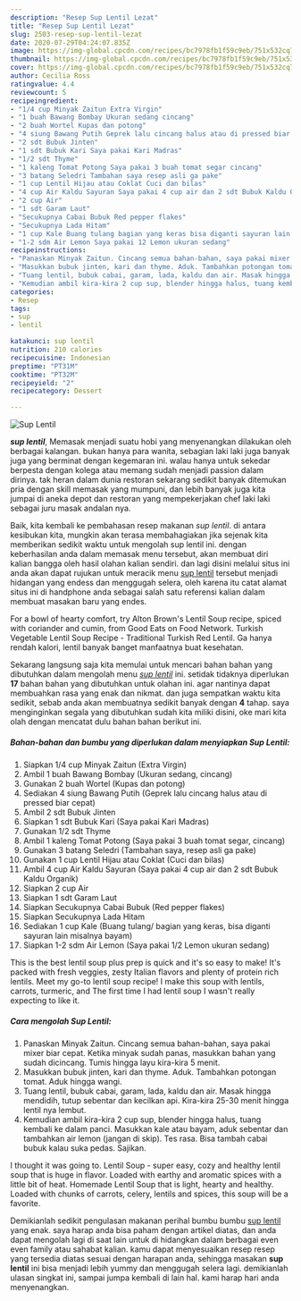 ```yaml
---
description: "Resep Sup Lentil Lezat"
title: "Resep Sup Lentil Lezat"
slug: 2503-resep-sup-lentil-lezat
date: 2020-07-29T04:24:07.835Z
image: https://img-global.cpcdn.com/recipes/bc7978fb1f59c9eb/751x532cq70/sup-lentil-foto-resep-utama.jpg
thumbnail: https://img-global.cpcdn.com/recipes/bc7978fb1f59c9eb/751x532cq70/sup-lentil-foto-resep-utama.jpg
cover: https://img-global.cpcdn.com/recipes/bc7978fb1f59c9eb/751x532cq70/sup-lentil-foto-resep-utama.jpg
author: Cecilia Ross
ratingvalue: 4.4
reviewcount: 5
recipeingredient:
- "1/4 cup Minyak Zaitun Extra Virgin"
- "1 buah Bawang Bombay Ukuran sedang cincang"
- "2 buah Wortel Kupas dan potong"
- "4 siung Bawang Putih Geprek lalu cincang halus atau di pressed biar cepat"
- "2 sdt Bubuk Jinten"
- "1 sdt Bubuk Kari Saya pakai Kari Madras"
- "1/2 sdt Thyme"
- "1 kaleng Tomat Potong Saya pakai 3 buah tomat segar cincang"
- "3 batang Seledri Tambahan saya resep asli ga pake"
- "1 cup Lentil Hijau atau Coklat Cuci dan bilas"
- "4 cup Air Kaldu Sayuran Saya pakai 4 cup air dan 2 sdt Bubuk Kaldu Organik"
- "2 cup Air"
- "1 sdt Garam Laut"
- "Secukupnya Cabai Bubuk Red pepper flakes"
- "Secukupnya Lada Hitam"
- "1 cup Kale Buang tulang bagian yang keras bisa diganti sayuran lain misalnya bayam"
- "1-2 sdm Air Lemon Saya pakai 12 Lemon ukuran sedang"
recipeinstructions:
- "Panaskan Minyak Zaitun. Cincang semua bahan-bahan, saya pakai mixer biar cepat. Ketika minyak sudah panas, masukkan bahan yang sudah dicincang. Tumis hingga layu kira-kira 5 menit."
- "Masukkan bubuk jinten, kari dan thyme. Aduk. Tambahkan potongan tomat. Aduk hingga wangi."
- "Tuang lentil, bubuk cabai, garam, lada, kaldu dan air. Masak hingga mendidih, tutup sebentar dan kecilkan api. Kira-kira 25-30 menit hingga lentil nya lembut."
- "Kemudian ambil kira-kira 2 cup sup, blender hingga halus, tuang kembali ke dalam panci. Masukkan kale atau bayam, aduk sebentar dan tambahkan air lemon (jangan di skip). Tes rasa. Bisa tambah cabai bubuk kalau suka pedas. Sajikan."
categories:
- Resep
tags:
- sup
- lentil

katakunci: sup lentil 
nutrition: 210 calories
recipecuisine: Indonesian
preptime: "PT31M"
cooktime: "PT32M"
recipeyield: "2"
recipecategory: Dessert

---
```



![Sup Lentil](https://img-global.cpcdn.com/recipes/bc7978fb1f59c9eb/751x532cq70/sup-lentil-foto-resep-utama.jpg)

<b><i>sup lentil</i></b>, Memasak menjadi suatu hobi yang menyenangkan dilakukan oleh berbagai kalangan. bukan hanya para wanita, sebagian laki laki juga banyak juga yang berminat dengan kegemaran ini. walau hanya untuk sekedar berpesta dengan kolega atau memang sudah menjadi passion dalam dirinya. tak heran dalam dunia restoran sekarang sedikit banyak ditemukan pria dengan skill memasak yang mumpuni, dan lebih banyak juga kita jumpai di aneka depot dan restoran yang mempekerjakan chef laki laki sebagai juru masak andalan nya.

Baik, kita kembali ke pembahasan resep makanan <i>sup lentil</i>. di antara kesibukan kita, mungkin akan terasa membahagiakan jika sejenak kita memberikan sedikit waktu untuk mengolah sup lentil ini. dengan keberhasilan anda dalam memasak menu tersebut, akan membuat diri kalian bangga oleh hasil olahan kalian sendiri. dan lagi disini melalui situs ini anda akan dapat rujukan untuk meracik menu <u>sup lentil</u> tersebut menjadi hidangan yang endess dan menggugah selera, oleh karena itu catat alamat situs ini di handphone anda sebagai salah satu referensi kalian dalam membuat masakan baru yang endes.

For a bowl of hearty comfort, try Alton Brown&#39;s Lentil Soup recipe, spiced with coriander and cumin, from Good Eats on Food Network. Turkish Vegetable Lentil Soup Recipe - Traditional Turkish Red Lentil. Ga hanya rendah kalori, lentil banyak banget manfaatnya buat kesehatan.


Sekarang langsung saja kita memulai untuk mencari bahan bahan yang dibutuhkan dalam mengolah menu <u><i>sup lentil</i></u> ini. setidak tidaknya diperlukan <b>17</b> bahan bahan yang dibutuhkan untuk olahan ini. agar nantinya dapat membuahkan rasa yang enak dan nikmat. dan juga sempatkan waktu kita sedikit, sebab anda akan membuatnya sedikit banyak dengan <b>4</b> tahap. saya menginginkan segala yang dibutuhkan sudah kita miliki disini, oke mari kita olah dengan mencatat dulu bahan bahan berikut ini.

<!--inarticleads1-->

##### Bahan-bahan dan bumbu yang diperlukan dalam menyiapkan Sup Lentil:

1. Siapkan 1/4 cup Minyak Zaitun (Extra Virgin)
1. Ambil 1 buah Bawang Bombay (Ukuran sedang, cincang)
1. Gunakan 2 buah Wortel (Kupas dan potong)
1. Sediakan 4 siung Bawang Putih (Geprek lalu cincang halus atau di pressed biar cepat)
1. Ambil 2 sdt Bubuk Jinten
1. Siapkan 1 sdt Bubuk Kari (Saya pakai Kari Madras)
1. Gunakan 1/2 sdt Thyme
1. Ambil 1 kaleng Tomat Potong (Saya pakai 3 buah tomat segar, cincang)
1. Gunakan 3 batang Seledri (Tambahan saya, resep asli ga pake)
1. Gunakan 1 cup Lentil Hijau atau Coklat (Cuci dan bilas)
1. Ambil 4 cup Air Kaldu Sayuran (Saya pakai 4 cup air dan 2 sdt Bubuk Kaldu Organik)
1. Siapkan 2 cup Air
1. Siapkan 1 sdt Garam Laut
1. Siapkan Secukupnya Cabai Bubuk (Red pepper flakes)
1. Siapkan Secukupnya Lada Hitam
1. Sediakan 1 cup Kale (Buang tulang/ bagian yang keras, bisa diganti sayuran lain misalnya bayam)
1. Siapkan 1-2 sdm Air Lemon (Saya pakai 1/2 Lemon ukuran sedang)


This is the best lentil soup plus prep is quick and it&#39;s so easy to make! It&#39;s packed with fresh veggies, zesty Italian flavors and plenty of protein rich lentils. Meet my go-to lentil soup recipe! I make this soup with lentils, carrots, turmeric, and The first time I had lentil soup I wasn&#39;t really expecting to like it. 

<!--inarticleads2-->

##### Cara mengolah Sup Lentil:

1. Panaskan Minyak Zaitun. Cincang semua bahan-bahan, saya pakai mixer biar cepat. Ketika minyak sudah panas, masukkan bahan yang sudah dicincang. Tumis hingga layu kira-kira 5 menit.
1. Masukkan bubuk jinten, kari dan thyme. Aduk. Tambahkan potongan tomat. Aduk hingga wangi.
1. Tuang lentil, bubuk cabai, garam, lada, kaldu dan air. Masak hingga mendidih, tutup sebentar dan kecilkan api. Kira-kira 25-30 menit hingga lentil nya lembut.
1. Kemudian ambil kira-kira 2 cup sup, blender hingga halus, tuang kembali ke dalam panci. Masukkan kale atau bayam, aduk sebentar dan tambahkan air lemon (jangan di skip). Tes rasa. Bisa tambah cabai bubuk kalau suka pedas. Sajikan.


I thought it was going to. Lentil Soup - super easy, cozy and healthy lentil soup that is huge in flavor. Loaded with earthy and aromatic spices with a little bit of heat. Homemade Lentil Soup that is light, hearty and healthy. Loaded with chunks of carrots, celery, lentils and spices, this soup will be a favorite. 

Demikianlah sedikit pengulasan makanan perihal bumbu bumbu <u>sup lentil</u> yang enak. saya harap anda bisa paham dengan artikel diatas, dan anda dapat mengolah lagi di saat lain untuk di hidangkan dalam berbagai even even family atau sahabat kalian. kamu dapat menyesuaikan resep resep yang tersedia diatas sesuai dengan harapan anda, sehingga masakan <b>sup lentil</b> ini bisa menjadi lebih yummy dan menggugah selera lagi. demikianlah ulasan singkat ini, sampai jumpa kembali di lain hal. kami harap hari anda menyenangkan.
